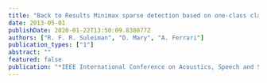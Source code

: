 ```yaml
---
title: "Back to Results Minimax sparse detection based on one-class classifiers"
date: 2013-05-01
publishDate: 2020-01-22T13:50:09.838077Z
authors: ["R. F. R. Suleiman", "D. Mary", "A. Ferrari"]
publication_types: ["1"]
abstract: ""
featured: false
publication: "*IEEE International Conference on Acoustics, Speech and Signal Processing (ICASSP)*"
---
```


